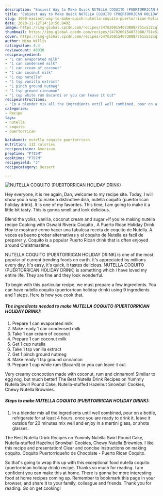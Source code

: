```yaml
---
description: "Easiest Way to Make Quick NUTELLA COQUITO (PUERTORRICAN HOLIDAY DRINK)"
title: "Easiest Way to Make Quick NUTELLA COQUITO (PUERTORRICAN HOLIDAY DRINK)"
slug: 3090-easiest-way-to-make-quick-nutella-coquito-puertorrican-holiday-drink
date: 2020-11-12T14:18:50.849Z
image: https://img-global.cpcdn.com/recipes/5470260154073088/751x532cq70/nutella-coquito-puertorrican-holiday-drink-recipe-main-photo.jpg
thumbnail: https://img-global.cpcdn.com/recipes/5470260154073088/751x532cq70/nutella-coquito-puertorrican-holiday-drink-recipe-main-photo.jpg
cover: https://img-global.cpcdn.com/recipes/5470260154073088/751x532cq70/nutella-coquito-puertorrican-holiday-drink-recipe-main-photo.jpg
author: Mina Willis
ratingvalue: 4.4
reviewcount: 40930
recipeingredient:
- "1 can evaporated milk"
- "1 can condensed milk"
- "1 can cream of coconut"
- "1 can coconut milk"
- "1 cup nutella"
- "1 tsp vanilla extract"
- "1 pinch ground nutmeg"
- "1 tsp ground cinnamon"
- "1 cup white rum Bacardi or you can leave it out"
recipeinstructions:
- "In a blender mix all the ingredients until well combined, pour on a bottle, refrigerate for at least 4 hours, once you are ready to drink it, leave it outside for 20 minutes mix well and enjoy in a martini glass, or shots glasses."
categories:
- Recipe
tags:
- nutella
- coquito
- puertorrican

katakunci: nutella coquito puertorrican 
nutrition: 112 calories
recipecuisine: American
preptime: "PT15M"
cooktime: "PT57M"
recipeyield: "3"
recipecategory: Dessert

---
```



![NUTELLA COQUITO (PUERTORRICAN HOLIDAY DRINK)](https://img-global.cpcdn.com/recipes/5470260154073088/751x532cq70/nutella-coquito-puertorrican-holiday-drink-recipe-main-photo.jpg)

Hey everyone, it is me again, Dan, welcome to my recipe site. Today, I will show you a way to make a distinctive dish, nutella coquito (puertorrican holiday drink). It is one of my favorites. This time, I am going to make it a little bit tasty. This is gonna smell and look delicious.

Blend the yolks, vanilla, coconut cream and sugar ⫸If you&#39;re making nutella recipe Cooking with Oswald Rivera: Coquito , A Puerto Rican Holiday Drink. Hoy te mostraré como hacer una fabulosa receta de coquito de Nutella. A veces es bueno probar alternativas y el coquito de Nutella es facil de preparer y. Coquito is a popular Puerto Rican drink that is often enjoyed around Christmastime.

NUTELLA COQUITO (PUERTORRICAN HOLIDAY DRINK) is one of the most popular of current trending foods on earth. It's appreciated by millions every day. It's easy, it's quick, it tastes delicious. NUTELLA COQUITO (PUERTORRICAN HOLIDAY DRINK) is something which I have loved my entire life. They are fine and they look wonderful.


To begin with this particular recipe, we must prepare a few ingredients. You can have nutella coquito (puertorrican holiday drink) using 9 ingredients and 1 steps. Here is how you cook that.

<!--inarticleads1-->

##### The ingredients needed to make NUTELLA COQUITO (PUERTORRICAN HOLIDAY DRINK):

1. Prepare 1 can evaporated milk
1. Make ready 1 can condensed milk
1. Take 1 can cream of coconut
1. Prepare 1 can coconut milk
1. Get 1 cup nutella
1. Take 1 tsp vanilla extract
1. Get 1 pinch ground nutmeg
1. Make ready 1 tsp ground cinnamon
1. Prepare 1 cup white rum (Bacardi) or you can leave it out


Very creamy concoction made with coconut, rum and cinnamon! Similiar to egg nog, but much better! The Best Nutella Drink Recipes on Yummly Nutella Swirl Pound Cake, Nutella-stuffed Hazelnut Snowball Cookies, Chewy Nutella Brownies. 

<!--inarticleads2-->

##### Steps to make NUTELLA COQUITO (PUERTORRICAN HOLIDAY DRINK):

1. In a blender mix all the ingredients until well combined, pour on a bottle, refrigerate for at least 4 hours, once you are ready to drink it, leave it outside for 20 minutes mix well and enjoy in a martini glass, or shots glasses.


The Best Nutella Drink Recipes on Yummly Nutella Swirl Pound Cake, Nutella-stuffed Hazelnut Snowball Cookies, Chewy Nutella Brownies. I like this recipe and presentation! Clear and concise instructions on making coquito. Coquito Puertorriqueño de Chocolate - Puerto Rican Coquito. 

So that's going to wrap this up with this exceptional food nutella coquito (puertorrican holiday drink) recipe. Thanks so much for reading. I am confident you can make this at home. There is gonna be more interesting food at home recipes coming up. Remember to bookmark this page in your browser, and share it to your family, colleague and friends. Thank you for reading. Go on get cooking!
